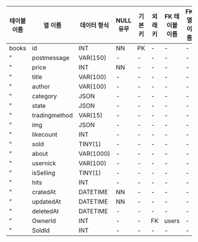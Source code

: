 테이블 이름| 열 이름| 데이터 형식| NULL 유무| 기본 키| 외래키| FK 테이블 이름| FK 열이름
---|---|---|---|---|---|---|---|
books| id| INT| NN| PK| -| -| -
"| postmessage| VAR(150)| -| -| -| -| -
"| price| INT| NN| -| -| -| -
"| title| VAR(100)| -| -| -| -| -
"| author| VAR(100)| -| -| -| -| -
"| category| JSON| -| -| -| -| -
"| state| JSON| -| -| -| -| -
"| tradingmethod| VAR(15)| -| -| -| -| -
"| img| JSON| -| -| -| -| -
"| likecount| INT| -| -| -| -| -
"| sold| TINY(1)| -| -| -| -| -
"| about| VAR(1000)| -| -| -| -| -
"| usernick| VAR(100)| -| -| -| -| -
"| isSelling| TINY(1)| -| -| -| -| -
"| hits| INT| -| -| -| -| -
"| cratedAt| DATETIME| NN| -| -| -| -
"| updatedAt| DATETIME| NN| -| -| -| -
"| deletedAt| DATETIME| -| -| -| -| -
"| OwnerId| INT| -| -| FK| users| -
"| SoldId| INT| -| -| -| -| -
